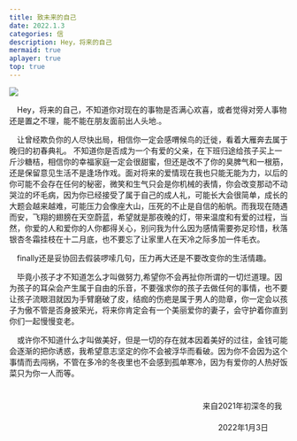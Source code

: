 ```yaml
---
title: 致未来的自己
date: 2022.1.3
categories: 信
description: Hey，将来的自己
mermaid: true
aplayer: true
top: true
---
```

![](https://tva2.sinaimg.cn/large/0074R88yly8gzfukf5xuuj30u008adgb.jpg)

<!-- more -->
<p class="z">Hey，将来的自己，不知道你对现在的事物是否满心欢喜，或者觉得对旁人事物还是置之不理，能不能在朋友面前出人头地.。</p>

<p class="a">让曾经欺负你的人尽快出局，相信你一定会感喟候鸟的迁徙，看着大雁奔去属于晚归的初春典礼。
不知道你是否成为一个有爱的父亲，在下班归途给孩子买上一斤沙糖桔，相信你的幸福家庭一定会很甜蜜，但还是改不了你的臭脾气和一根筋，还是保留意见生活不是逢场作戏。面对将来的爱情现在我也只能无能为力，以后的你可能不会存在任何的秘密，微笑和生气只会是你机械的表情，你会改变那动不动哭泣的坏毛病，因为你已经接受了属于自己的成人礼，可能长大会很简单，成长的大题会越来越难，可能压力会像座大山，压死的不止是自信的船帆。而我现在随遇而安，飞翔的翅膀在天空蔚蓝，希望就是那夜晚的灯，带来温度和有爱的过程，当然，你爱的人和爱你的人你都得关心，别问我为什么因为感情需要弥足珍惜，秋落银杏冬霜挂枝在十二月底，也不要忘了让家里人在天冷之际多加一件毛衣。</p>

<p class="a"> finally还是妥协回去假装啰嗦几句，压力再大还是不要改变你的生活情趣。</p>

<p class="a">毕竟小孩子才不知道怎么才叫做努力,希望你不会再扯你所谓的一切烂道理。因为孩子的耳朵会产生属于自由的乐音，不要强求你的孩子去做任何的事情，也不要让孩子流眼泪就因为手臂磨破了皮，结痂的伤疤是属于男人的勋章，你一定会以孩子为傲不管是否身披荣光，将来你肯定会有一个美丽爱你的妻子，会守护着你直到你们一起慢慢变老。</p>

<p class="aaaa">或许你不知道什么才叫做美好，但是一切的存在就本因着美好的过往，金钱可能会逐渐的把你诱惑，我希望意志坚定的你不会被浮华而看破。因为你不会因为这个事情而去闯祸，不管在多冷的冬夜里也不会感到孤单寒冷，因为有爱你的人热好饭菜只为你一人而等。</p>

<p class="gggggg">来自2021年初深冬的我</p>

<p class="bbbbb">2022年1月3日</p>

<style>
.p{text-indent:25em;}
.b{text-indent:32em;}
.z{text-indent:1em;}
.a{text-indent:1em;}
.aaaa{text-indent:1em;}
.gggggg{text-indent:25em;padding-top:25px;}
.bbbbb{text-indent:27em;padding-top:5px;}
/* p{text-indent:10px;} */
/* .aaaa{text-indent:10px;} */
</style>